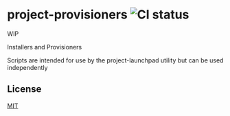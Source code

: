 
# project-provisioners ![CI status](https://img.shields.io/badge/build-passing-brightgreen.svg)

WIP

Installers and Provisioners

Scripts are intended for use by the project-launchpad utility but can be used independently

## License

[MIT](https://choosealicense.com/licenses/mit/)


